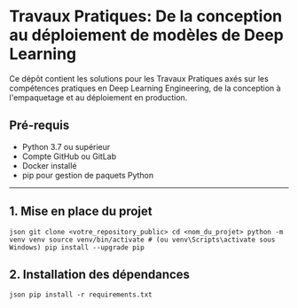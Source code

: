 # Travaux Pratiques: De la conception au déploiement de modèles de Deep Learning

Ce dépôt contient les solutions pour les Travaux Pratiques axés sur les compétences pratiques en Deep Learning Engineering, de la conception à l'empaquetage et au déploiement en production.

## Pré-requis

- Python 3.7 ou supérieur
- Compte GitHub ou GitLab
- Docker installé
- pip pour gestion de paquets Python

---


## 1. Mise en place du projet
``json
git clone <votre_repository_public>
cd <nom_du_projet>
python -m venv venv
source venv/bin/activate # (ou venv\Scripts\activate sous Windows)
pip install --upgrade pip
``

## 2. Installation des dépendances

``json
pip install -r requirements.txt
``


